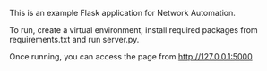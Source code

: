 This is an example Flask application for Network Automation.

To run, create a virtual environment, install required packages from requirements.txt and run server.py.

Once running, you can access the page from http://127.0.0.1:5000